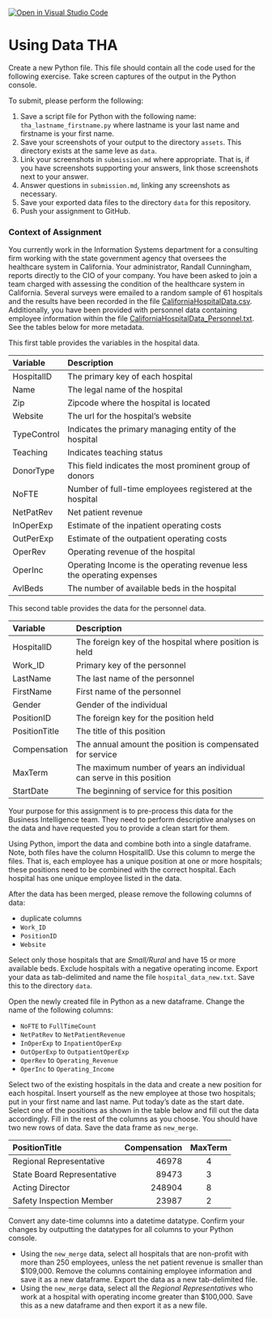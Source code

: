 [![Open in Visual Studio Code](https://classroom.github.com/assets/open-in-vscode-c66648af7eb3fe8bc4f294546bfd86ef473780cde1dea487d3c4ff354943c9ae.svg)](https://classroom.github.com/online_ide?assignment_repo_id=8539596&assignment_repo_type=AssignmentRepo)
# Using Data THA
Create a new Python file. This file should contain all the code used for the following exercise. Take screen captures of the output in the Python console.

To submit, please perform the following:
1. Save a script file for Python with the following name: `tha_lastname_firstname.py` where lastname is your last name and firstname is your first name.
1. Save your screenshots of your output to the directory `assets`. This directory exists at the same leve as `data`.
1. Link your screenshots in `submission.md` where appropriate. That is, if you have screenshots supporting your answers, link those screenshots next to your answer.
1. Answer questions in `submission.md`, linking any screenshots as necessary.
1. Save your exported data files to the directory `data` for this repository.
1. Push your assignment to GitHub.

### Context of Assignment
You currently work in the Information Systems department for a consulting firm working with the state government agency that oversees the healthcare system in California. Your administrator, Randall Cunningham, reports directly to the CIO of your company. You have been asked to join a team charged with assessing the condition of the healthcare system in California. Several surveys were emailed to a random sample of 61 hospitals and the results have been recorded in the file [CaliforniaHospitalData.csv](data/CaliforniaHospitalData.csv). Additionally, you have been provided with personnel data containing employee information within the file [CaliforniaHospitalData_Personnel.txt](data/CaliforniaHospitalData_Personnel.txt). See the tables below for more metadata.

This first table provides the variables in the hospital data.

| Variable | Description |
|:---|:---|
| HospitalID | The primary key of each hospital |
| Name | The legal name of the hospital |
| Zip | Zipcode where the hospital is located |
| Website | The url for the hospital’s website |
| TypeControl | Indicates the primary managing entity of the hospital |
| Teaching | Indicates teaching status |
| DonorType | This field indicates the most prominent group of donors |
| NoFTE | Number of full-time employees registered at the hospital |
| NetPatRev | Net patient revenue |
| InOperExp | Estimate of the inpatient operating costs |
| OutPerExp | Estimate of the outpatient operating costs |
| OperRev | Operating revenue of the hospital |
| OperInc | Operating Income is the operating revenue less the operating expenses |
| AvlBeds | The number of available beds in the hospital |

This second table provides the data for the personnel data.

| Variable | Description |
|:---|:---|
| HospitalID | The foreign key of the hospital where position is held |
| Work_ID | Primary key of the personnel |
| LastName | The last name of the personnel |
| FirstName | First name of the personnel |
| Gender | Gender of the individual |
| PositionID | The foreign key for the position held |
| PositionTitle | The title of this position |
| Compensation | The annual amount the position is compensated for service |
| MaxTerm | The maximum number of years an individual can serve in this position |
| StartDate | The beginning of service for this position |

Your purpose for this assignment is to pre-process this data for the Business Intelligence team. They need to perform descriptive analyses on the data and have requested you to provide a clean start for them.

Using Python, import the data and combine both into a single dataframe. Note, both files have the column HospitalID. Use this column to merge the files. That is, each employee has a unique position at one or more hospitals; these positions need to be combined with the correct hospital. Each hospital has one unique employee listed in the data.

After the data has been merged, please remove the following columns of data:
* duplicate columns
* `Work_ID`
* `PositionID`
* `Website`

Select only those hospitals that are *Small/Rural* and have 15 or more available beds. Exclude hospitals with a negative operating income. Export your data as tab-delimited and name the file `hospital_data_new.txt`. Save this to the directory `data`.

Open the newly created file in Python as a new dataframe. Change the name of the following columns:
* `NoFTE` to `FullTimeCount`
* `NetPatRev` to `NetPatientRevenue`
* `InOperExp` to `InpatientOperExp`
* `OutOperExp` to `OutpatientOperExp`
* `OperRev` to `Operating_Revenue`
* `OperInc` to `Operating_Income`

Select two of the existing hospitals in the data and create a new position for each hospital. Insert yourself as the new employee at those two hospitals; put in your first name and last name. Put today’s date as the start date. Select one of the positions as shown in the table below and fill out the data accordingly. Fill in the rest of the columns as you choose. You should have two new rows of data. Save the data frame as `new_merge`.

| PositionTitle | Compensation | MaxTerm |
|:---|---:|:---:|
| Regional Representative | 46978 | 4 |
| State Board Representative | 89473 | 3 |
| Acting Director | 248904 | 8 |
| Safety Inspection Member | 23987 | 2 |

Convert any date-time columns into a datetime datatype. Confirm your changes by outputting the datatypes for all columns to your Python console.
* Using the `new_merge` data, select all hospitals that are non-profit with more than 250 employees, unless the net patient revenue is smaller than $109,000. Remove the columns containing employee information and save it as a new dataframe. Export the data as a new tab-delimited file.
* Using the `new_merge` data, select all the *Regional Representatives* who work at a hospital with operating income greater than $100,000. Save this as a new dataframe and then export it as a new file.
